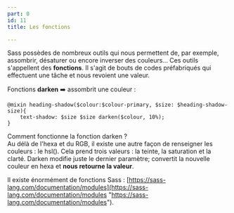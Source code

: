 ```yaml
---
part: 0
id: 11
title: Les fonctions

---
```

Sass possèdes de nombreux outils qui nous permettent de, par exemple, assombrir, désaturer ou encore inverser des couleurs... Ces outils s'appellent des **fonctions**. Il s'agit de bouts de codes préfabriqués qui effectuent une tâche et nous revoient une valeur.

Fonctions **darken** ➡️ assombrit une couleur :

    @mixin heading-shadow($colour:$colour-primary, $size: $heading-shadow-size){
        text-shadow: $size $size darken($colour, 10%);
    }

Comment fonctionne la fonction darken ?  
Au délà de l'hexa et du RGB, il existe une autre façon de renseigner les couleurs : le hsl(). Cela prend trois valeurs : la teinte, la saturation et la clarté. Darken modifie juste le dernier paramètre; convertit la nouvelle couleur en hexa et **nous retourne la valeur**.

Il existe énormément de fonctions Sass : [https://sass-lang.com/documentation/modules](https://sass-lang.com/documentation/modules "https://sass-lang.com/documentation/modules").